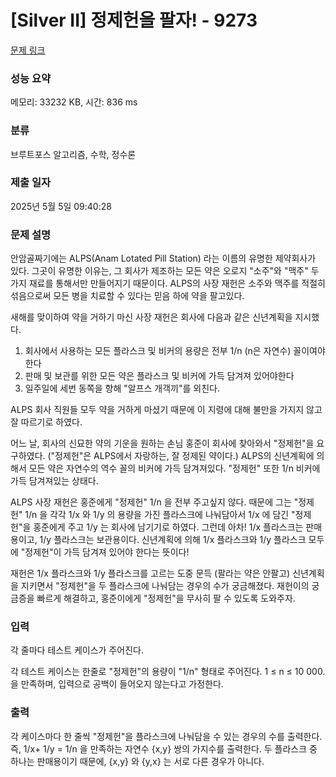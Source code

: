 # [Silver II] 정제헌을 팔자! - 9273 

[문제 링크](https://www.acmicpc.net/problem/9273) 

### 성능 요약

메모리: 33232 KB, 시간: 836 ms

### 분류

브루트포스 알고리즘, 수학, 정수론

### 제출 일자

2025년 5월 5일 09:40:28

### 문제 설명

<p>안암골짜기에는 ALPS(Anam Lotated Pill Station) 라는 이름의 유명한 제약회사가 있다. 그곳이 유명한 이유는, 그 회사가 제조하는 모든 약은 오로지 "소주"와 "맥주" 두 가지 재료를 통해서만 만들어지기 때문이다. ALPS의 사장 재헌은 소주와 맥주를 적절히 섞음으로써 모든 병을 치료할 수 있다는 믿음 하에 약을 팔고있다.</p>

<p>새해를 맞이하여 약을 거하기 마신 사장 재헌은 회사에 다음과 같은 신년계획을 지시했다.</p>

<ol>
	<li>회사에서 사용하는 모든 플라스크 및 비커의 용량은 전부 1/n (n은 자연수) 꼴이여야 한다</li>
	<li>판매 및 보관를 위한 모든 약은 플라스크 및 비커에 가득 담겨져 있어야한다</li>
	<li>일주일에 세번 동쪽을 향해 "알프스 개객끼"를 외친다.</li>
</ol>

<p>ALPS 회사 직원들 모두 약을 거하게 마셨기 때문에 이 지령에 대해 불만을 가지지 않고 잘 따르기로 하였다.</p>

<p>어느 날, 회사의 신묘한 약의 기운을 원하는 손님 홍준이 회사에 찾아와서 "정제헌"을 요구하였다. ("정제헌"은 ALPS에서 자랑하는, 잘 정제된 약이다.) ALPS의 신년계획에 의해서 모든 약은 자연수의 역수 꼴의 비커에 가득 담겨져있다. "정제헌" 또한 1/n 비커에 가득 담겨져있는 상태다. </p>

<p>ALPS 사장 재헌은 홍준에게 "정제헌" 1/n 을 전부 주고싶지 않다. 때문에 그는 "정제헌" 1/n 을 각각 1/x 와 1/y 의 용량을 가진 플라스크에 나눠담아서 1/x 에 담긴 "정제헌"을 홍준에게 주고 1/y 는 회사에 남기기로 하였다. 그런데 아차! 1/x 플라스크는 판매용이고, 1/y 플라스크는 보관용이다. 신년계획에 의해 1/x 플라스크와 1/y 플라스크 모두에 "정제헌"이 가득 담겨져 있어야 한다는 뜻이다!</p>

<p>재헌은 1/x 플라스크와 1/y 플라스크를 고르는 도중 문득 (팔라는 약은 안팔고) 신년계획을 지키면서 "정제헌"을 두 플라스크에 나눠담는 경우의 수가 궁금해졌다. 재헌이의 궁금증을 빠르게 해결하고, 홍준이에게 "정제헌"을 무사히 팔 수 있도록 도와주자.</p>

### 입력 

 <p>각 줄마다 테스트 케이스가 주어진다. </p>

<p>각 테스트 케이스는 한줄로 "정제헌"의 용량이 "1/n" 형태로 주어진다. 1 ≤ n ≤ 10 000. 을 만족하며, 입력으로 공백이 들어오지 않는다고 가정한다.</p>

### 출력 

 <p>각 케이스마다 한 줄씩 "정제헌"을 플라스크에 나눠담을 수 있는 경우의 수를 출력한다. 즉, 1/x+ 1/y = 1/n 을 만족하는 자연수 {x,y} 쌍의 가지수를 출력한다. 두 플라스크 중 하나는 판매용이기 때문에, {x,y} 와 {y,x} 는 서로 다른 경우가 아니다.</p>


